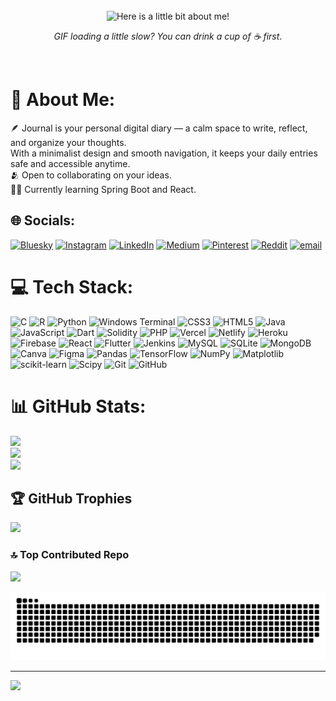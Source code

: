<div align="center">
<br/>
<img src="https://raw.githubusercontent.com/tanmoykdas/tanmoykdas/master/assets/terminal.gif" alt="Here is a little bit about me!">
<br />
<p><i>GIF loading a little slow? You can drink a cup of ☕ first</i>.</p>
<br/>
</div>

# 💫 About Me:
🪶 Journal is your personal digital diary — a calm space to write, reflect, and organize your thoughts.<br>With a minimalist design and smooth navigation, it keeps your daily entries safe and accessible anytime.<br>🫂 Open to collaborating on your ideas.<br>✍🏼 Currently learning Spring Boot and React.


## 🌐 Socials:
[![Bluesky](https://img.shields.io/badge/bluesky-0285FF?style=for-the-badge&logo=bluesky&logoColor=%23FFFFFF)](https://bsky.app/profile/savirar.bsky.social) [![Instagram](https://img.shields.io/badge/Instagram-%23E4405F.svg?logo=Instagram&logoColor=white)](https://instagram.com/navadeep_2077) [![LinkedIn](https://img.shields.io/badge/LinkedIn-%230077B5.svg?logo=linkedin&logoColor=white)](https://linkedin.com/in/peddamalla-navadeep-abaa01212) [![Medium](https://img.shields.io/badge/Medium-12100E?logo=medium&logoColor=white)](https://medium.com/@@navdeep2666) [![Pinterest](https://img.shields.io/badge/Pinterest-%23E60023.svg?logo=Pinterest&logoColor=white)](https://pinterest.com/thunderzxe) [![Reddit](https://img.shields.io/badge/Reddit-%23FF4500.svg?logo=Reddit&logoColor=white)](https://reddit.com/user/u/Thunder_ZEK) [![email](https://img.shields.io/badge/Email-D14836?logo=gmail&logoColor=white)](mailto:peddamallanavadeep@gmail.com) 

# 💻 Tech Stack:
![C](https://img.shields.io/badge/c-%2300599C.svg?style=for-the-badge&logo=c&logoColor=white) ![R](https://img.shields.io/badge/r-%23276DC3.svg?style=for-the-badge&logo=r&logoColor=white) ![Python](https://img.shields.io/badge/python-3670A0?style=for-the-badge&logo=python&logoColor=ffdd54) ![Windows Terminal](https://img.shields.io/badge/Windows%20Terminal-%234D4D4D.svg?style=for-the-badge&logo=windows-terminal&logoColor=white) ![CSS3](https://img.shields.io/badge/css3-%231572B6.svg?style=for-the-badge&logo=css3&logoColor=white) ![HTML5](https://img.shields.io/badge/html5-%23E34F26.svg?style=for-the-badge&logo=html5&logoColor=white) ![Java](https://img.shields.io/badge/java-%23ED8B00.svg?style=for-the-badge&logo=openjdk&logoColor=white) ![JavaScript](https://img.shields.io/badge/javascript-%23323330.svg?style=for-the-badge&logo=javascript&logoColor=%23F7DF1E) ![Dart](https://img.shields.io/badge/dart-%230175C2.svg?style=for-the-badge&logo=dart&logoColor=white) ![Solidity](https://img.shields.io/badge/Solidity-%23363636.svg?style=for-the-badge&logo=solidity&logoColor=white) ![PHP](https://img.shields.io/badge/php-%23777BB4.svg?style=for-the-badge&logo=php&logoColor=white) ![Vercel](https://img.shields.io/badge/vercel-%23000000.svg?style=for-the-badge&logo=vercel&logoColor=white) ![Netlify](https://img.shields.io/badge/netlify-%23000000.svg?style=for-the-badge&logo=netlify&logoColor=#00C7B7) ![Heroku](https://img.shields.io/badge/heroku-%23430098.svg?style=for-the-badge&logo=heroku&logoColor=white) ![Firebase](https://img.shields.io/badge/firebase-%23039BE5.svg?style=for-the-badge&logo=firebase) ![React](https://img.shields.io/badge/react-%2320232a.svg?style=for-the-badge&logo=react&logoColor=%2361DAFB) ![Flutter](https://img.shields.io/badge/Flutter-%2302569B.svg?style=for-the-badge&logo=Flutter&logoColor=white) ![Jenkins](https://img.shields.io/badge/jenkins-%232C5263.svg?style=for-the-badge&logo=jenkins&logoColor=white) ![MySQL](https://img.shields.io/badge/mysql-4479A1.svg?style=for-the-badge&logo=mysql&logoColor=white) ![SQLite](https://img.shields.io/badge/sqlite-%2307405e.svg?style=for-the-badge&logo=sqlite&logoColor=white) ![MongoDB](https://img.shields.io/badge/MongoDB-%234ea94b.svg?style=for-the-badge&logo=mongodb&logoColor=white) ![Canva](https://img.shields.io/badge/Canva-%2300C4CC.svg?style=for-the-badge&logo=Canva&logoColor=white) ![Figma](https://img.shields.io/badge/figma-%23F24E1E.svg?style=for-the-badge&logo=figma&logoColor=white) ![Pandas](https://img.shields.io/badge/pandas-%23150458.svg?style=for-the-badge&logo=pandas&logoColor=white) ![TensorFlow](https://img.shields.io/badge/TensorFlow-%23FF6F00.svg?style=for-the-badge&logo=TensorFlow&logoColor=white) ![NumPy](https://img.shields.io/badge/numpy-%23013243.svg?style=for-the-badge&logo=numpy&logoColor=white) ![Matplotlib](https://img.shields.io/badge/Matplotlib-%23ffffff.svg?style=for-the-badge&logo=Matplotlib&logoColor=black) ![scikit-learn](https://img.shields.io/badge/scikit--learn-%23F7931E.svg?style=for-the-badge&logo=scikit-learn&logoColor=white) ![Scipy](https://img.shields.io/badge/SciPy-%230C55A5.svg?style=for-the-badge&logo=scipy&logoColor=%white) ![Git](https://img.shields.io/badge/git-%23F05033.svg?style=for-the-badge&logo=git&logoColor=white) ![GitHub](https://img.shields.io/badge/github-%23121011.svg?style=for-the-badge&logo=github&logoColor=white)
# 📊 GitHub Stats:
![](https://github-readme-stats.vercel.app/api?username=Savirar0&theme=gotham&hide_border=false&include_all_commits=false&count_private=false)<br/>
![](https://nirzak-streak-stats.vercel.app/?user=Savirar0&theme=gotham&hide_border=false)<br/>
![](https://github-readme-stats.vercel.app/api/top-langs/?username=Savirar0&theme=gotham&hide_border=false&include_all_commits=false&count_private=false&layout=compact)

## 🏆 GitHub Trophies
![](https://github-profile-trophy.vercel.app/?username=Savirar0&theme=tokyonight&no-frame=false&no-bg=false&margin-w=4)

### 🔝 Top Contributed Repo
![](https://github-contributor-stats.vercel.app/api?username=Savirar0&limit=5&theme=dark&combine_all_yearly_contributions=true)

![snake gif](https://github.com/Savirar0/Savirar0/blob/output/github-snake-dark.svg)

---
[![](https://visitcount.itsvg.in/api?id=Savirar0&icon=0&color=0)](https://visitcount.itsvg.in)

